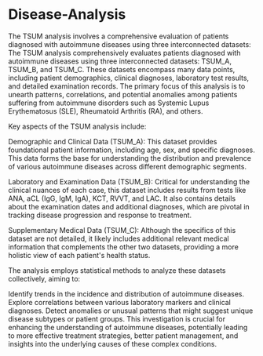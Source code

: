 # Disease-Analysis
The TSUM analysis involves a comprehensive evaluation of patients diagnosed with autoimmune diseases using three interconnected datasets: 
The TSUM analysis comprehensively evaluates patients diagnosed with autoimmune diseases using three interconnected datasets: TSUM_A, TSUM_B, and TSUM_C. These datasets encompass many data points, including patient demographics, clinical diagnoses, laboratory test results, and detailed examination records. The primary focus of this analysis is to unearth patterns, correlations, and potential anomalies among patients suffering from autoimmune disorders such as Systemic Lupus Erythematosus (SLE), Rheumatoid Arthritis (RA), and others.

Key aspects of the TSUM analysis include:

Demographic and Clinical Data (TSUM_A): This dataset provides foundational patient information, including age, sex, and specific diagnoses. This data forms the base for understanding the distribution and prevalence of various autoimmune diseases across different demographic segments.

Laboratory and Examination Data (TSUM_B): Critical for understanding the clinical nuances of each case, this dataset includes results from tests like ANA, aCL (IgG, IgM, IgA), KCT, RVVT, and LAC. It also contains details about the examination dates and additional diagnoses, which are pivotal in tracking disease progression and response to treatment.

Supplementary Medical Data (TSUM_C): Although the specifics of this dataset are not detailed, it likely includes additional relevant medical information that complements the other two datasets, providing a more holistic view of each patient's health status.

The analysis employs statistical methods to analyze these datasets collectively, aiming to:

Identify trends in the incidence and distribution of autoimmune diseases.
Explore correlations between various laboratory markers and clinical diagnoses.
Detect anomalies or unusual patterns that might suggest unique disease subtypes or patient groups.
This investigation is crucial for enhancing the understanding of autoimmune diseases, potentially leading to more effective treatment strategies, better patient management, and insights into the underlying causes of these complex conditions.
